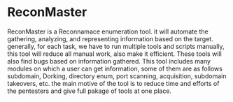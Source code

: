 # ReconMaster
ReconMaster is a Reconnamace enumeration tool. it will automate the gathering, analyzing, and representing information based on the target. generally, for each task, we have to run multiple tools and scripts manually, this tool will reduce all manual work, also make it efficient. These tools will also find bugs based on information gathered. This tool includes many modules on which a user can get information, some of them are as follows subdomain, Dorking, directory enum, port scanning, acquisition, subdomain takeovers, etc. the main motive of the tool is to reduce time and efforts of the pentesters and give full pakage of tools at one place.

